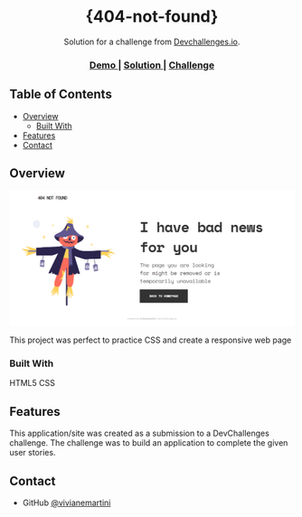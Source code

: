 <!-- Please update value in the {}  -->

<h1 align="center">{404-not-found}</h1>

<div align="center">
   Solution for a challenge from  <a href="http://devchallenges.io" target="_blank">Devchallenges.io</a>.
</div>

<div align="center">
  <h3>
    <a href="https://vivianemartini.github.io/404-not-found.github.io/">
      Demo
    </a>
    <span> | </span>
    <a href="https://devchallenges.io/solutions/zogacp5SOb7UTUHRbQ7p">
      Solution
    </a>
    <span> | </span>
    <a href="https://devchallenges.io/challenges/wBunSb7FPrIepJZAg0sY">
      Challenge
    </a>
  </h3>
</div>

<!-- TABLE OF CONTENTS -->

## Table of Contents

- [Overview](#overview)
  - [Built With](#built-with)
- [Features](#features)
- [Contact](#contact)

<!-- OVERVIEW -->

## Overview

![screenshot](img/preview.png)

This project was perfect to practice CSS and create a responsive web page

### Built With

HTML5
CSS

## Features

This application/site was created as a submission to a DevChallenges challenge. The challenge was to build an application to complete the given user stories.

## Contact

- GitHub [@vivianemartini](https://github.com/vivianemartini})

